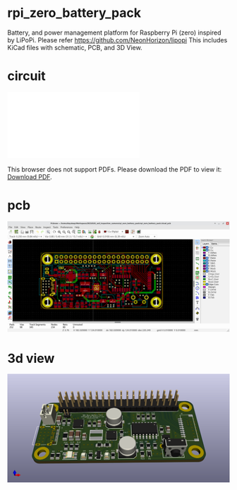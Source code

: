 # rpi_zero_battery_pack
Battery, and power management platform for Raspberry Pi (zero) inspired by LiPoPi.
Please refer https://github.com/NeonHorizon/lipopi
This includes KiCad files with schematic, PCB, and 3D View.

# circuit

<object data="./rpi_zero_battery_pack.sch.pdf" type="application/pdf" width="700px" height="700px">
    <embed src="./rpi_zero_battery_pack.sch.pdf">
        <p>This browser does not support PDFs. Please download the PDF to view it: <a href="./rpi_zero_battery_pack.sch.pdf">Download PDF</a>.</p>
    </embed>
</object>

# pcb
![PCB image](./rpi_zero_battery_pack.kicad_pcb.png)

# 3d view
![3D image](./rpi_zero_battery_pack.3d_view.png)

